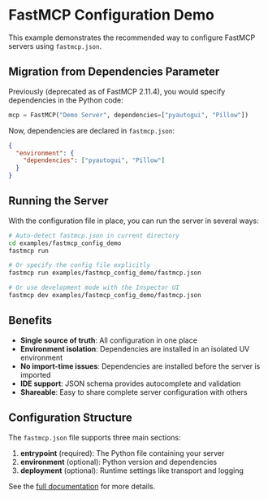 # FastMCP Configuration Demo

This example demonstrates the recommended way to configure FastMCP servers using `fastmcp.json`.

## Migration from Dependencies Parameter

Previously (deprecated as of FastMCP 2.11.4), you would specify dependencies in the Python code:

```python
mcp = FastMCP("Demo Server", dependencies=["pyautogui", "Pillow"])
```

Now, dependencies are declared in `fastmcp.json`:

```json
{
  "environment": {
    "dependencies": ["pyautogui", "Pillow"]
  }
}
```

## Running the Server

With the configuration file in place, you can run the server in several ways:

```bash
# Auto-detect fastmcp.json in current directory
cd examples/fastmcp_config_demo
fastmcp run

# Or specify the config file explicitly
fastmcp run examples/fastmcp_config_demo/fastmcp.json

# Or use development mode with the Inspector UI
fastmcp dev examples/fastmcp_config_demo/fastmcp.json
```

## Benefits

- **Single source of truth**: All configuration in one place
- **Environment isolation**: Dependencies are installed in an isolated UV environment
- **No import-time issues**: Dependencies are installed before the server is imported
- **IDE support**: JSON schema provides autocomplete and validation
- **Shareable**: Easy to share complete server configuration with others

## Configuration Structure

The `fastmcp.json` file supports three main sections:

1. **entrypoint** (required): The Python file containing your server
2. **environment** (optional): Python version and dependencies
3. **deployment** (optional): Runtime settings like transport and logging

See the [full documentation](https://gofastmcp.com/docs/deployment/server-configuration) for more details.